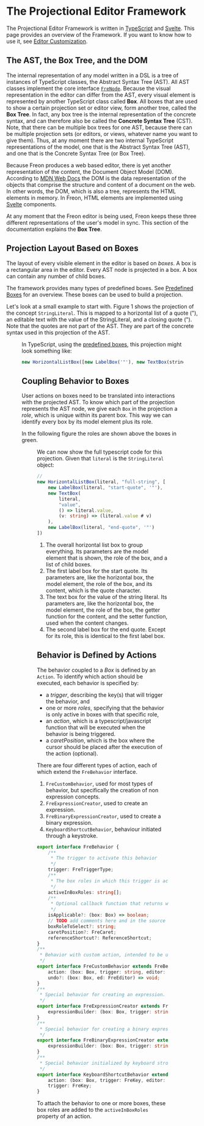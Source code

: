 <script>
    import Figure from "$lib/figures/Figure.svelte";
</script>

# The Projectional Editor Framework

The Projectional Editor Framework is written in <a href="https://www.typescriptlang.org/">TypeScript</a> 
and <a href="https://svelte.dev/" target="_blank">Svelte</a>. This page provides an overview of the Framework.
If you want to know how to use it, see [Editor Customization](/Documentation/Customizations/Editor_Customization).

## The AST, the Box Tree, and the DOM

The internal representation of any model written in a DSL is a tree of instances of TypeScript classes, 
the Abstract Syntax Tree (AST). All AST classes implement the core interface [`FreNode`](/Documentation/Under_the_hood/Core_Interfaces).
Because the visual representation in the editor can differ from the AST, every visual element is represented 
by another TypeScript class called **Box**. 
All boxes that are used to show a certain projection set or editor view, form another tree, called the **Box Tree**. In fact,
any box tree is the internal representation of the concrete syntax, and can therefore also be called the **Concrete Syntax Tree** (CST).
Note, that there can be multiple box trees for one AST, because there can be multiple projection 
sets (or editors, or views, whatever name you want to give them).
Thus, at any moment there are two internal TypeScript representations of the model, one that is the Abstract Syntax Tree (AST), and one that is the
Concrete Syntax Tree (or Box Tree).

Because Freon produces a web based editor, 
there is yet another representation of the content, the Document Object Model (DOM). According 
to <a href="https://developer.mozilla.org/en-US/docs/Web/API/Document_Object_Model/Introduction">MDN Web Docs</a> the DOM 
is the data representation of the objects that comprise the structure and content of a document on the web. In other words,
the DOM, which is also a tree, represents the HTML elements in memory. In Freon, HTML elements are implemented 
using <a href="https://svelte.dev/" target="_blank">Svelte</a> components. 

At any moment that the Freon editor is being used, Freon keeps these three different representations of the user's model in sync.
This section of the documentation explains the **Box Tree**.

## Projection Layout Based on Boxes

The layout of every visible element in the editor is based on _boxes_. A box is a rectangular area
in the editor. Every AST node is projected in a box. A box can contain any number of child boxes.

The framework provides many types of predefined boxes. See
[Predefined Boxes](/Documentation/Under_the_Hood/The_Editor_Framework/Predefined_Boxes) for an overview.
These boxes can be used to build a projection.

Let's look at a small example to start with. Figure 1 shows the projection of the concept `StringLiteral`. This is mapped to a horizontal list
of a quote ("), an editable text with the value of the StringLiteral, and a closing quote ("). Note
that the quotes are not part of the AST. They are part of the concrete syntax used in this projection
of the AST.

<Figure 
imageName='mapping-example-stringliteral.svg'
caption='Mapping a StringLiteral'
figureNumber={1}
/>

In TypeScript, using the [predefined boxes](/Documentation/Under_the_Hood/The_Editor_Framework/Predefined_Boxes), this projection might look something like:

```ts
new HorizontalListBox([new LabelBox('"'), new TextBox(stringLiteral.value), new LabelBox('"')]);
```

## Coupling Behavior to Boxes

User actions on boxes need to be translated into interactions with the projected AST. To know which part of the
projection represents the AST node, we give each `Box` in the projection a _role_, which is unique
within its parent box. This way we can identify every box by its model element plus its role.

In the following figure the roles are shown above the boxes in green.

<Figure
caption='Mapping a StringLiteral with Roles'
imageName='mapping-example-stringliteral-with-roles.svg'
figureNumber={2}
/>

We can now show the full typescript code for this projection. Given that `literal` is the `StringLiteral` object:

```ts
//
new HorizontalListBox(literal, "full-string", [      // <1>
    new LabelBox(literal, "start-quote", '"'),          // <2>
    new TextBox(                                        // <3>
        literal,
        "value",
        () => literal.value,
        (v: string) => (literal.value # v)
    ),
    new LabelBox(literal, "end-quote", '"')             // <4>
])
```

1. The overall horizontal list box to group everything. Its parameters are the model element that is shown,
   the role of the box, and a list of child boxes.
2. The first label box for the start quote. Its parameters are, like the horizontal box, the model element,
   the role of the box, and its content, which is the quote character.
3. The text box for the value of the string literal. Its parameters are, like the horizontal box, the model element,
   the role of the box, the getter function for the content, and the setter function, used when the content changes.
4. The second label box for the end quote. Except for its role, this is identical to the first label box.

## Behavior is Defined by Actions

The behavior coupled to a _Box_ is defined by an `Action`. To identify which action should be executed,
each behavior is specified by:

- a _trigger_, describing the key(s) that will trigger the behavior, and
- one or more _roles_, specifying that the behavior is only active in boxes with that specific role,
- an _action_, which is a typescript/javascript function that will be executed when the
  behavior is being triggered.
- a _caretPosition_, which is the box where the cursor should be placed after the execution of
  the action (optional).

There are four different types of action, each of which extend the `FreBehavior` interface.

1. `FreCustomBehavior`, used for most types of behavior, but specifically the creation of non expression concepts.
2. `FreExpressionCreator`, used to create an expression.
3. `FreBinaryExpressionCreator`, used to create a binary expression.
4. `KeyboardShortcutBehavior`, behaviour initiated through a keystroke.

```ts
export interface FreBehavior {
	/**
	 * The trigger to activate this behavior
	 */
	trigger: FreTriggerType;
	/**
	 * The box roles in which this trigger is active
	 */
	activeInBoxRoles: string[];
	/**
	 * Optional callback function that returns whether the trigger is applicable for the specific box.
	 */
	isApplicable?: (box: Box) => boolean;
	// TODO add comments here and in the source code
	boxRoleToSelect?: string;
	caretPosition?: FreCaret;
	referenceShortcut?: ReferenceShortcut;
}
/**
 * Behavior with custom action, intended to be used to create non expression elements.
 */
export interface FreCustomBehavior extends FreBehavior {
	action: (box: Box, trigger: string, editor: FreEditor, propertyName?: string) => FreElement | null;
	undo?: (box: Box, ed: FreEditor) => void;
}
/**
 * Special behavior for creating an expression.
 */
export interface FreExpressionCreator extends FreBehavior {
	expressionBuilder: (box: Box, trigger: string, editor: FreEditor, propertyName?: string) => FreExpression;
}
/**
 * Special behavior for creating a binary expression.
 */
export interface FreBinaryExpressionCreator extends FreBehavior {
	expressionBuilder: (box: Box, trigger: string, editor: FreEditor, propertyName?: string) => FreBinaryExpression;
}
/**
 * Special behavior initialized by keyboard strokes.
 */
export interface KeyboardShortcutBehavior extends FreBehavior {
	action: (box: Box, trigger: FreKey, editor: FreEditor, propertyName?: string) => Promise<FreElement>;
	trigger: FreKey;
}
```

To attach the behavior to one or more boxes, these box roles are added to the `activeInBoxRoles`
property of an action.
